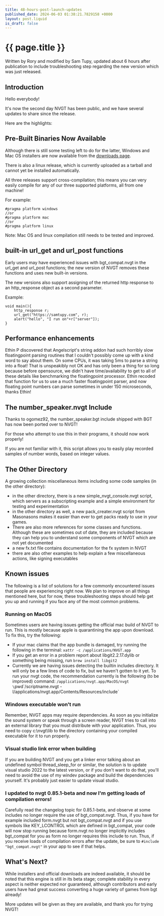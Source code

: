 ```yaml
---
title: 48-hours-post-launch-updates
published_date: 2024-06-03 01:38:21.7829158 +0000
layout: post.liquid
is_draft: false
---
```

# {{ page.title }}
Written by Rory and modified by Sam Tupy, updated about 6 hours after publication to include troubleshooting step regarding the new version which was just released.

## Introduction
Hello everybody!

It's now the second day NVGT has been public, and we have several updates to share since the release.

Here are the highlights:
## Pre-Built Binaries Now Available
Although there is still some testing left to do for the latter, Windows and Mac OS installers are now available from the [downloads page](https://nvgt.gg/downloads/).

There is also a linux release, which is currently uploaded as a tarball and cannot yet be installed automatically.

All three releases support cross-compilation; this means you can very easily compile for any of our three supported platforms, all from one machine!

For example:

```
#pragma platform windows
//or
#pragma platform mac
//or
#pragma platform linux
```

Note: Mac OS and linux compilation still needs to be tested and improved.

## built-in url_get and url_post functions
Early users may have experienced issues with bgt_compat.nvgt in the url_get and url_post functions; the new version of NVGT removes these functions and uses new built-in versions.

The new versions also support assigning of the returned http response to an http_response object as a second parameter.

Example:

```
void main(){
    http_response r;
    url_get("https://samtupy.com", r);
    alert("hello", "I run on"+r["server"]);
}
```

## Performance enhancements
Ethin P discovered that Angelscript's string addon had such horribly slow floatingpoint parsing routines that I couldn't possibly come up with a kind word to say about them. On some CPUs, it was taking 5ms to parse a string into a float! That is unspeakibly not OK and has only been a thing for so long because before opensource, we didn't have time/availability to get to all of these details like benchmarking the floatingpoint processor. Ethin recoded that function for us to use a much faster floatingpoint parser, and now floating point numbers can parse sometimes in under 150 microseconds, thanks Ethin!

## The number_speaker.nvgt Include
Thanks to ogomez92, the number_speaker.bgt include shipped with BGT has now been ported over to NVGT!

For those who attempt to use this in their programs, it should now work properly!

If you are not familiar with it, this script allows you to easily play recorded samples of number words, based on integer values.

## The Other Directory
A growing collection miscellaneous items including some code samples (in the other directory):
* in the other directory, there is a new simple_nvgt_console.nvgt script, which servers as a subscripting example and a simple environment for testing and experimentation
* in the other directory as well, a new pack_creater.nvgt script from Masonasons makes it easier than ever to get packs ready to use in your games.
* There are also more references for some classes and functions. Although these are sometimes out of date, they are included because they can help you to understand some components of NVGT which are not yet documented
* a new fx.txt file contains documentation for the fx system in NVGT
* there are also other examples to help explain a few miscellaneous actions, like signing executables

## Known issues
The following is a list of solutions for a few commonly encountered issues that people are experiencing right now. We plan to improve on all things mentioned here, but for now, these troubleshooting steps should help get you up and running if you face any of the most common problems.
### Running on MacOS
Sometimes users are having issues getting the official mac build of NVGT to run. This is mostly because apple is quarantining the app upon download. To fix this, try the following:
* If your mac claims that the app bundle is damaged, try running the following in the terminal: `xattr -c /applications/NVGT.app`
* If you get an error in a problem report about libgit2.2.17.dylib or something being missing, run `brew install libgit2`
* Currently we are having issues detecting the builtin includes directory. It will only be a few lines of code to fix, but we haven't gotten to it yet. To run your nvgt code, the recommendation currently is the following (to be improved) command: `/applications/nvgt.app/MacOS/nvgt \`pwd\`/scriptname.nvgt  -I/applications/nvgt.app/Contents/Resources/include`
### Windows executable won't run
Remember, NVGT apps may require dependencies. As soon as you initialize the sound system or speak through a screen reader, NVGT tries to call into an external library that you must distribute with your application. Thus, you need to copy c:\nvgt\lib to the directory containing your compiled executable for it to run properly.
### Visual studio link error when building
If you are building NVGT and you get a linker error talking about an undefined symbol thread_sleep_for or similar, the solution is to update visual studio 2022 to the latest version, or if you don't want to do that, you'll need to avoid the use of my windev package and build the dependencies yourself. It's probably just easier to update visual studio.
### I updated to nvgt 0.85.1-beta and now I'm getting loads of compilation errors!
Carefully read the changelog topic for 0.85.1-beta, and observe at some includes no longer require the use of bgt_compat.nvgt. Thus, if you have for example included form.nvgt but not bgt_compat.nvgt and if you use symbols like KEY_LCONTROL which are defined in bgt_compat, your code will now stop running because form.nvgt no longer implicitly includes bgt_compat for you as form no longer requires this include to run. Thus, if you receive loads of compilation errors after the update, be sure to `#include "bgt_compat.nvgt"` in your app to see if that helps.

## What's Next?
While installers and official downloads are indeed available, it should be noted that this engine is still in its beta stage; complete stability in every aspect is neither expected nor guaranteed, although contributors and early users have had great success converting a huge variety of games from bgt already!

More updates will be given as they are available, and thank you for trying NVGT!

